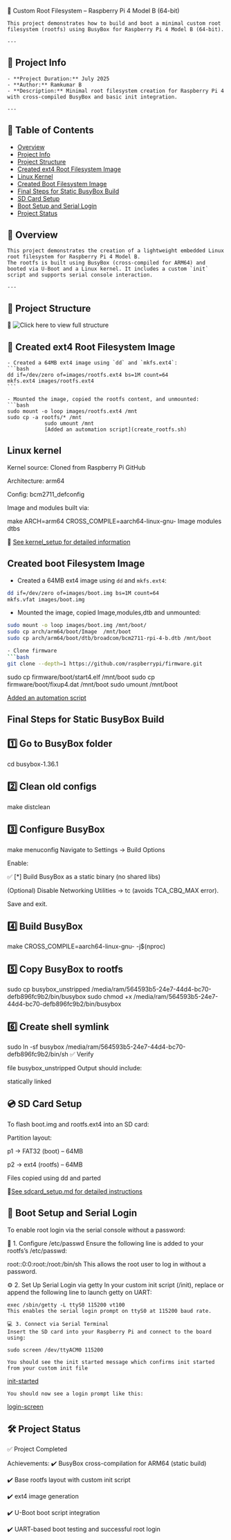 🧩 Custom Root Filesystem – Raspberry Pi 4 Model B (64-bit)


	This project demonstrates how to build and boot a minimal custom root filesystem (rootfs) using BusyBox for Raspberry Pi 4 Model B (64-bit).

	---

## 📌 Project Info

	- **Project Duration:** July 2025  
	- **Author:** Ramkumar B  
	- **Description:** Minimal root filesystem creation for Raspberry Pi 4 with cross-compiled BusyBox and basic init integration.

	---

## 📑 Table of Contents

- [Overview](#-overview)
- [Project Info](#-project-info)
- [Project Structure](#-project-structure)
- [Created ext4 Root Filesystem Image](#-created-ext4-root-filesystem-image)
- [Linux Kernel](#linux-kernel)
- [Created Boot Filesystem Image](#created-boot-filesystem-image)
- [Final Steps for Static BusyBox Build](#final-steps-for-static-busybox-build)
- [SD Card Setup](#-sd-card-setup)
- [Boot Setup and Serial Login](#-boot-setup-and-serial-login)
- [Project Status](#-project-status)


## 📌 Overview

	This project demonstrates the creation of a lightweight embedded Linux root filesystem for Raspberry Pi 4 Model B.  
	The rootfs is built using BusyBox (cross-compiled for ARM64) and booted via U-Boot and a Linux kernel. It includes a custom `init` script and supports serial console interaction.

	---

## 📂 Project Structure

📸 ![Click here to view full structure](screenshots/project_structure.png)



## 🧱 Created ext4 Root Filesystem Image


	- Created a 64MB ext4 image using `dd` and `mkfs.ext4`:
	```bash
	dd if=/dev/zero of=images/rootfs.ext4 bs=1M count=64
	mkfs.ext4 images/rootfs.ext4
	```

	- Mounted the image, copied the rootfs content, and unmounted:
	```bash
	sudo mount -o loop images/rootfs.ext4 /mnt
	sudo cp -a rootfs/* /mnt
			    sudo umount /mnt
			    [Added an automation script](create_rootfs.sh)

## Linux kernel

Kernel source: Cloned from Raspberry Pi GitHub

Architecture: arm64

Config: bcm2711_defconfig

Image and modules built via:

make ARCH=arm64 CROSS_COMPILE=aarch64-linux-gnu- Image modules dtbs

📄 [See kernel_setup for detailed information](kernel_setup.md) 


## Created boot Filesystem Image

- Created a 64MB ext4 image using `dd` and `mkfs.ext4`:
```bash
dd if=/dev/zero of=images/boot.img bs=1M count=64
mkfs.vfat images/boot.img
```

- Mounted the image, copied Image,modules,dtb and unmounted:
```bash
sudo mount -o loop images/boot.img /mnt/boot/
sudo cp arch/arm64/boot/Image  /mnt/boot
sudo cp arch/arm64/boot/dtb/broadcom/bcm2711-rpi-4-b.dtb /mnt/boot

- Clone firmware
```bash
git clone --depth=1 https://github.com/raspberrypi/firmware.git
```

sudo cp firmware/boot/start4.elf /mnt/boot
sudo cp firmware/boot/fixup4.dat /mnt/boot
sudo umount /mnt/boot


[Added an automation script](create_image.sh)

## Final Steps for Static BusyBox Build


## 1️⃣ Go to BusyBox folder
cd busybox-1.36.1

## 2️⃣ Clean old configs
make distclean

## 3️⃣ Configure BusyBox
make menuconfig
Navigate to Settings → Build Options

Enable:

✅ [*] Build BusyBox as a static binary (no shared libs)

(Optional) Disable Networking Utilities → tc (avoids TCA_CBQ_MAX error).

Save and exit.

## 4️⃣ Build BusyBox
make CROSS_COMPILE=aarch64-linux-gnu- -j$(nproc)

## 5️⃣ Copy BusyBox to rootfs
sudo cp busybox_unstripped /media/ram/564593b5-24e7-44d4-bc70-defb896fc9b2/bin/busybox
sudo chmod +x /media/ram/564593b5-24e7-44d4-bc70-defb896fc9b2/bin/busybox

## 6️⃣ Create shell symlink
sudo ln -sf busybox /media/ram/564593b5-24e7-44d4-bc70-defb896fc9b2/bin/sh
✅ Verify

file busybox_unstripped
Output should include:

statically linked

## 💿 SD Card Setup

To flash boot.img and rootfs.ext4 into an SD card:

Partition layout:

p1 → FAT32 (boot) – 64MB

p2 → ext4 (rootfs) – 64MB

Files copied using dd and parted

📄[See sdcard_setup.md for detailed instructions](sdcard_setup.md)


## 🐧 Boot Setup and Serial Login
To enable root login via the serial console without a password:

🔐 1. Configure /etc/passwd
Ensure the following line is added to your rootfs’s /etc/passwd:

root::0:0:root:/root:/bin/sh
This allows the root user to log in without a password.

⚙️ 2. Set Up Serial Login via getty
In your custom init script (/init), replace or append the following line to launch getty on UART:

	exec /sbin/getty -L ttyS0 115200 vt100
	This enables the serial login prompt on ttyS0 at 115200 baud rate.

	💻 3. Connect via Serial Terminal
	Insert the SD card into your Raspberry Pi and connect to the board using:

	sudo screen /dev/ttyACM0 115200

	You should see the init started message which confirms init started from your custom init file

[init-started](screenshots/init-started.png)

	You should now see a login prompt like this:

[login-screen](screenshots/login-screen.png)

## 🛠️ Project Status
✅ Project Completed

Achievements:
✔️ BusyBox cross-compilation for ARM64 (static build)

✔️ Base rootfs layout with custom init script

✔️ ext4 image generation

✔️ U-Boot boot script integration

✔️ UART-based boot testing and successful root login




